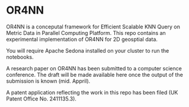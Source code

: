 # OR4NN

OR4NN is a conceputal framework for Efficient Scalable KNN Query on Metric Data in Parallel Computing Platform. This repo contains an experimental implementation of OR4NN for 2D geosptial data.

You will require Apache Sedona installed on your cluster to run the notebooks.

A research paper on OR4NN has been submitted to a computer science conference. The draft will be made available here once the output of the submission is known (mid. Appril).

A patent application reflecting the work in this repo has been filed (UK Patent Office No. 2411135.3).
